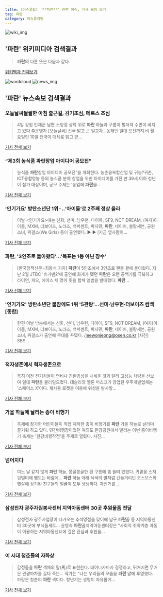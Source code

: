 ```yaml
---
title: (이슈클립) '**파란**' 관련 이슈, 기사 모아 보기
tag: 파란
category: 이슈클리핑
---
```

![wiki_img](https://user-images.githubusercontent.com/42597476/44503234-41136a80-a6d0-11e8-9071-6fc6418eafe4.png)
## **'**파란**'** 위키피디아 검색결과
>**파란**의 다른 뜻은 다음과 같다.

<a href="https://ko.wikipedia.org/wiki/파란" target="_blank">위키백과 전체보기</a>

![wordcloud](https://s3.ap-northeast-2.amazonaws.com/lyrics101-wordcloud/2018-09-10-1536508530.png)
![news_img](https://user-images.githubusercontent.com/42597476/44507050-1206f400-a6e4-11e8-8d98-7ffbfebb353f.png)
## **'**파란**'** 뉴스속보 검색결과
### 오늘날씨쌀쌀한 아침 출근길, 감기조심, 메르스 조심

>4일 강원 인제군 남면 소양강 상류 위로 **파란** 하늘과 구름이 펼쳐져 수면이 비치고 있다     ©운영자 [오늘날씨] 전국 맑고 큰 일교차…동해안 일대 오전까지 비 월요일인 10일 전국이 대체로 맑고 큰...

<a href="http://www.yeowonnews.com/sub_read.html?uid=7677&section=sc29" target="_blank">기사 전체 보기</a>

### “제3회 농식품 **파란**창업 아이디어 공모전”

>농식품 **파란**창업 아이디어 공모전”을 개최한다.  농촌융복합산업 및 귀농?귀촌, ICT융합영농 등의 농식품 분야 창업을 위한 아이디어를 가진 만 39세 이하 청년이 참가 대상이며, 공모 주제는 ‘농업에 **파란**을...

<a href="http://www.farmnmarket.com/news/article.html?no=6880" target="_blank">기사 전체 보기</a>

### ‘인기가요’ 방탄소년단 1위··‥‘아이돌’로 2주째 정상 올라

>이날 <인기가요>에는 신화, 선미, 남우현, 다이아, SF9, NCT DREAM, (여자)아이들, MXM, 더보이즈, 노라조, 백퍼센트, 박지민, **파란**, 네이처, 블랑세븐, 공원소녀, 위걸스(We Girls) 등이 출연했다. ▶ ▶ [지금 옆사람이...

<a href="http://sports.khan.co.kr/news/sk_index.html?art_id=201809091851003&sec_id=540201&pt=nv" target="_blank">기사 전체 보기</a>

### **파란**, '3인조로 돌아왔다'...'목표는 1등 아닌 장수'

>[한국정책신문=최동석 기자] **파란**이 5인조에서 3인조로 팬들 곁에 돌아왔다. 지난 2월 JTBC '슈가맨2'에 출연해 화제가 됐던 **파란**은 오랜 공백기를 극복하고 라이언, 피오, 에이스 세 명이 뜻을 합쳐 앨범을 발매했다. **파란**...

<a href="http://www.kpinews.co.kr/news/articleView.html?idxno=80819" target="_blank">기사 전체 보기</a>

### '인기가요' 방탄소년단 불참에도 1위 '5관왕'…선미·남우현·더보이즈 컴백[종합]

>한편 이날 방송에서는 신화, 선미, 남우현, 다이아, SF9, NCT DREAM, (여자)아이들, MXM, 더보이즈, 노라조, 백퍼센트, 박지민, **파란**, 네이처, 블랑세븐, 공원소녀, 위걸스가 출연해 무대를 꾸몄다. /jeewonjeong@osen.co.kr [사진] SBS...

<a href="http://www.osen.co.kr/article/G1110985807" target="_blank">기사 전체 보기</a>

### 적자생존에서 혁자생존으로

>특히 이전 전기차들이 연비나 친환경성을 내세운 것과 달리 고성능 차량을 선보여 일대 **파란**을 불러일으켰다. 테슬라의 엘론 머스크가 창업한 우주개발업체는 ‘스페이스 X’이다. 재사용 로켓을 이용해 위성을 발사할...

<a href="http://www.jnilbo.com/read.php3?aid=1536494400558987063" target="_blank">기사 전체 보기</a>

### 가을 하늘에 날리는 종이 비행기

>축제에 참가한 어린이들이 직접 제작한 종이 비행기를 **파란** 가을 하늘로 날리며 즐거워 하고 있다. 민간비행장이었던 여의도 한강공원에서 열리는 이번 종이비행기 축제는 '한강비행작전'을 주제로 열렸다. 사진...

<a href="http://www.fnnews.com/news/201809091437585100" target="_blank">기사 전체 보기</a>

### 넘어지다

>여느 날 같지 않게 **파란** 하늘, 몽글몽글한 흰 구름에 좀 들떠 있었다. 귀밑을 스쳐 뒷덜미에 맴도는 바람에... **파란** 하늘 아래 색색의 별처럼 간들거리던 코스모스와 햇살에 상기된 친구들의 얼굴이 모두 생생하다. 자전거를...

<a href="http://www.cctimes.kr/news/articleView.html?idxno=543521" target="_blank">기사 전체 보기</a>

### 삼성전자 광주자원봉사센터 지역아동센터 30곳 후원물품 전달

>삼성전자 광주사업장이 다가오는 추석명절을 맞이해 남구 **파란**꿈 등 지역아동센터 30곳에 부식품세트... 윤영숙 **파란**꿈지역아동센터장은 “사회적 취약계층 아동이 이용하는 지역아동센터에 깊은 관심과 후원을...

<a href="http://www.kjdaily.com/read.php3?aid=1536489221447828062" target="_blank">기사 전체 보기</a>

### 이 시대 청춘들의 자화상

>감정들을 **파란** 색채의 말(馬)로 표현한다. 태어나자마자 경쟁하고, 뒤쳐지면 무거운 관광마차를 끌다 죽는... 작가는 "나는 우리들의 모습을 **파란** 말에 투영했다. 파랑은 청춘의 **파란** 색이다. 청년기는 생명이 자유롭게...

<a href="http://www.jjn.co.kr/news/articleView.html?idxno=754004" target="_blank">기사 전체 보기</a>


